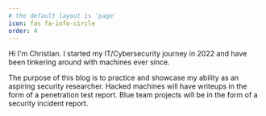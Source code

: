 ```yaml
---
# the default layout is 'page'
icon: fas fa-info-circle
order: 4
---
```


Hi I'm Christian. I started my IT/Cybersecurity journey in 2022 and have been tinkering around with machines ever since. 

The purpose of this blog is to practice and showcase my ability as an aspiring security researcher. Hacked machines will have writeups in the form of a penetration test report. Blue team projects will be in the form of a security incident report.
